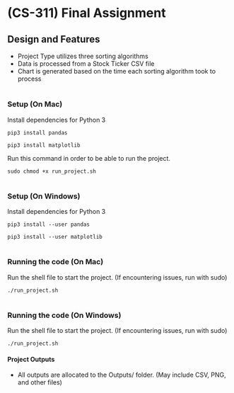 # (CS-311) Final Assignment

## Design and Features
- Project Type utilizes three sorting algorithms
- Data is processed from a Stock Ticker CSV file
- Chart is generated based on the time each sorting algorithm took to process
#
### Setup (On Mac)
Install dependencies for Python 3
```
pip3 install pandas
```

```
pip3 install matplotlib
```

Run this command in order to be able to run the project.
```
sudo chmod +x run_project.sh
```

#
### Setup (On Windows)
Install dependencies for Python 3
```
pip3 install --user pandas
```

```
pip3 install --user matplotlib
```

#
### Running the code (On Mac)
Run the shell file to start the project. (If encountering issues, run with sudo)

```
./run_project.sh
```

#
### Running the code (On Windows)
Run the shell file to start the project. (If encountering issues, run with sudo)

```
./run_project.sh
```


#### Project Outputs
- All outputs are allocated to the Outputs/ folder. (May include CSV, PNG, and other files)
#
